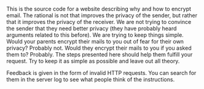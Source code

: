 This is the source code for a website describing why and how to encrypt email. The rational is not that improves the privacy of the sender, but rather that it improves the privacy of the receiver. We are not trying to convince the sender that they need better privacy (they have probably heard arguments related to this before). We are trying to keep things simple. Would your parents encrypt their mails to you out of fear for their own privacy? Probably not. Would they encrypt their mails to you if you asked them to? Probably. The steps presented here should help them fulfill your request. Try to keep it as simple as possible and leave out all theory.

Feedback is given in the form of invalid HTTP requests. You can search for them in the server log to see what people think of the instructions.
